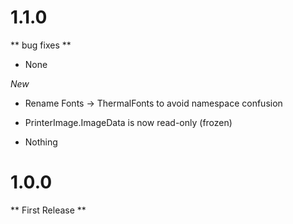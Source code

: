 # 1.1.0
** bug fixes **

* None

*New*

* Rename Fonts -> ThermalFonts to avoid namespace confusion
* PrinterImage.ImageData is now read-only (frozen)

* Nothing

# 1.0.0
** First Release **